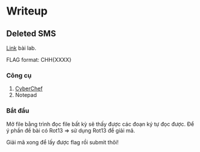 # Writeup

## Deleted SMS
[Link](https://battle.cookiearena.org/challenges/digital-forensics/deleted-sms) bài lab.

FLAG format: CHH{XXXX}

### Công cụ
1. [CyberChef](https://gchq.github.io/CyberChef/)
2. Notepad

### Bắt đầu

Mở file bằng trình đọc file bất kỳ sẽ thấy được các đoạn ký tự đọc được. Để ý phần đề bài có Rot13 => sử dụng Rot13 để giải mã.

Giải mã xong để lấy được flag rồi submit thôi! 
